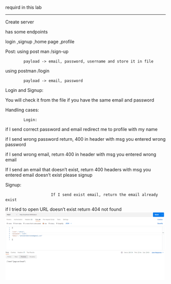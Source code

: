requird in this lab
____________________


Create server  

has some endpoints  

login  ,signup  ,home page  ,profile  

Post: 
using post man /sign-up  

            payload -> email, password, username and store it in file  

using postman /login  

            payload -> email, password 

Login and Signup: 

You will check it from the file if you have the same email and password 

  

Handling cases: 

            Login: 

if I send correct password and email redirect me to profile with my name  

if I send wrong password return, 400 in header with msg you entered wrong password  

if I send wrong email, return 400 in header with msg you entered wrong email  

If I send an email that doesn’t exist, return 400 headers with msg you entered email doesn’t exist please signup 

Signup: 

                        If I send exist email, return the email already exist 

if I tried to open URL doesn’t exist return 404 not found  
![](ReadMe.gif)


 
